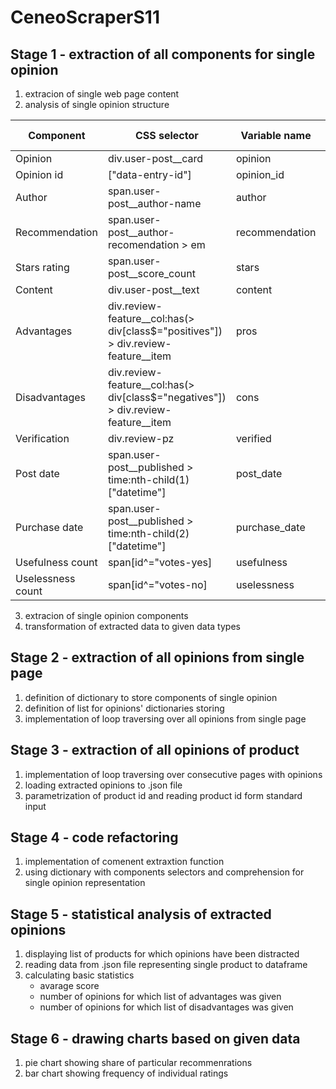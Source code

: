 # CeneoScraperS11
## Stage 1 - extraction of all components for single opinion
1. extracion of single web page content
2. analysis of single opinion structure

| Component | CSS selector | Variable name | Data type |
| --- | --- | --- | --- |
| Opinion | div.user-post__card  | opinion | dict |
| Opinion  id | ["data-entry-id"] | opinion_id | str | 
| Author | span.user-post__author-name | author | str |
| Recommendation | span.user-post__author-recomendation > em | recommendation | bool |
| Stars rating | span.user-post__score_count | stars | float |
| Content | div.user-post__text | content | str |
| Advantages | 	div.review-feature__col:has(> div[class$="positives"]) > div.review-feature__item | pros | list(str) |
| Disadvantages | div.review-feature__col:has(> div[class$="negatives"]) > div.review-feature__item | cons | list(str) |
| Verification | div.review-pz | verified | bool |
| Post date | span.user-post__published > time:nth-child(1)["datetime"] | post_date | str | 
| Purchase date | span.user-post__published > time:nth-child(2)["datetime"] | purchase_date | str |
| Usefulness count | span[id^="votes-yes] | usefulness | int |
| Uselessness count | span[id^="votes-no] | uselessness | int |

3. extracion of single opinion components
4. transformation of extracted data to given data types


## Stage 2 - extraction of all opinions from single page
1. definition of dictionary to store components of single opinion
2. definition of list for opinions' dictionaries storing
3. implementation of loop traversing over all opinions from single page

## Stage 3 - extraction of all opinions of product
1. implementation of loop traversing over consecutive pages with opinions
2. loading extracted opinions to .json file
3. parametrization of product id and reading product id form standard input

## Stage 4 - code refactoring
1. implementation of comenent extraxtion function
2. using dictionary with components selectors and comprehension for single
opinion representation

## Stage 5 - statistical analysis of extracted opinions
1. displaying list of products for which opinions have been distracted
2. reading data from .json file representing single product to dataframe
3. calculating basic statistics
    - avarage score
    - number of opinions for which list of advantages was given
    - number of opinions for which list of disadvantages was given

## Stage 6 - drawing charts based on given data
1. pie chart showing share of particular recommenrations
2. bar chart showing frequency of individual ratings
